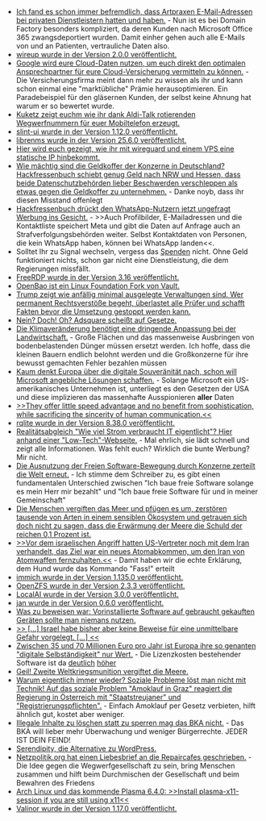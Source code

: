 * [Ich fand es schon immer befremdlich, dass Artpraxen E-Mail-Adressen bei privaten Dienstleistern hatten und haben.](https://www.borncity.com/blog/2025/06/16/domain-factory-rechtliche-probleme-bei-arztpraxen-durch-ms-365/) - Nun ist es bei Domain Factory besonders kompliziert, da deren Kunden nach Microsoft Office 365 zwangsdeportiert wurden. Damit einher gehen auch alle E-Mails von und an Patienten, vertrauliche Daten also.
* [wireup wurde in der Version 2.0.0 veröffentlicht.](https://github.com/maldoinc/wireup/releases/tag/v2.0.0)
* [Google wird eure Cloud-Daten nutzen, um euch direkt den optimalen Ansprechpartner für eure Cloud-Versicherung vermitteln zu können.](https://www.borncity.com/blog/2025/06/16/googles-cloud-risk-protection-program-rpp/) - Die Versicherungsfirma meint dann mehr zu wissen als ihr und kann schon einmal eine "marktübliche" Prämie herausoptimieren. Ein Paradebeispiel für den gläsernen Kunden, der selbst keine Ahnung hat warum er so bewertet wurde.
* [Kuketz zeigt euchm wie ihr dank Aldi-Talk rotierenden Wegwerfnummern für euer Mobiltelefon erzeugt.](https://www.kuketz-blog.de/das-portierungskarussell-wegwerfnummern-teil-3/)
* [slint-ui wurde in der Version 1.12.0 veröffentlicht.](https://github.com/slint-ui/slint/releases/tag/v1.12.0)
* [librenms wurde in der Version 25.6.0 veröffentlicht.](https://github.com/librenms/librenms/releases/tag/25.6.0)
* [Hier wird euch gezeigt, wie ihr mit wireguard und einem VPS eine statische IP hinbekommt.](https://mjg59.dreamwidth.org/72095.html)
* [Wie mächtig sind die Geldkoffer der Konzerne in Deutschland? Hackfressenbuch schiebt genug Geld nach NRW und Hessen, dass beide Datenschutzbehörden lieber Beschwerden verschleppen als etwas gegen die Geldkoffer zu unternehmen.](https://noyb.eu/de/years-inactivity-pay-or-ok-cases-noyb-sues-german-dpas) - Danke noyb, dass ihr diesen Misstand offenlegt
* [Hackfressenbuch drückt den WhatsApp-Nutzern jetzt ungefragt Werbung ins Gesicht.](https://netzpolitik.org/2025/messenger-update-auf-whatsapp-laeuft-kuenftig-personalisierte-werbung/) - >>Auch Profilbilder, E-Mailadressen und die Kontaktliste speichert Meta und gibt die Daten auf Anfrage auch an Strafverfolgungsbehörden weiter. Selbst Kontaktdaten von Personen, die kein WhatsApp haben, können bei WhatsApp landen<<.
* Solltet Ihr zu Signal wechseln, vergess das [Spenden](https://signal.org/donate/) nicht. Ohne Geld funktioniert nichts, schon gar nicht eine Dienstleistung, die dem Regierungen missfällt.
* [FreeRDP wurde in der Version 3.16 veröffentlicht.](https://www.phoronix.com/news/FreeRDP-3.16-Released)
* [OpenBao ist ein Linux Foundation Fork von Vault.](https://openbao.org/)
* [Trump zeigt wie anfällig minimal ausgelegte Verwaltungen sind. Wer permanent Rechtsverstöße begeht, überlastet alle Prüfer und schafft Fakten bevor die Umsetzung gestoppt werden kann.](https://netzpolitik.org/2025/us-verfassungsrechtler-anthony-kreis-trump-setzt-auf-strategisches-chaos/)
* [Nein? Doch! Oh? Adsquare scheißt auf Gesetze.](https://netzpolitik.org/2025/nach-unserer-berichterstattung-datenschutzbehoerde-findet-verstoesse-bei-berliner-werbefirma/)
* [Die Klimaveränderung benötigt eine dringende Anpassung bei der Landwirtschaft.](https://www.deutschlandfunk.de/klimaanpassung-klimawandel-auswirkungen-klimaschutz-massnahmen-100.html) - Große Flächen und das massenweise Ausbringen von bodenbelastenden Dünger müssen ersetzt werden. Ich hoffe, dass die kleinen Bauern endlich belohnt werden und die Großkonzerne für ihre bewusst gemachten Fehler bezahlen müssen
* [Kaum denkt Europa über die digitale Souveränität nach, schon will Microsoft angebliche Lösungen schaffen.](https://www.borncity.com/blog/2025/06/17/microsofts-souveraene-cloud-angekuendigt-weisse-salbe/) - Solange Microsoft ein US-amerikanisches Unternehmen ist, unterliegt es den Gesetzen der USA und diese implizieren das massenhafte Ausspionieren **aller** Daten
* [>>They offer little speed advantage and no benefit from sophistication, while sacrificing the sincerity of human communication.<<](https://www.schneier.com/blog/archives/2025/06/where-ai-provides-value.html)
* [rqlite wurde in der Version 8.38.0 veröffentlicht.](https://github.com/rqlite/rqlite/releases/tag/v8.38.0)
* [Realitätsabgleich "Wie viel Strom verbraucht IT eigentlicht"? Hier anhand einer "Low-Tech"-Webseite.](https://solar.lowtechmagazine.com/about/the-solar-website) - Mal ehrlich, sie lädt schnell und zeigt alle Informationen. Was fehlt euch? Wirklich die bunte Werbung? Mir nicht.
* [Die Ausnutzung der Freien Software-Bewegung durch Konzerne zerteilt die Welt erneut.](https://utcc.utoronto.ca/~cks/space/blog/tech/OpenSourceTwoWorlds) - Ich stimme dem Schreiber zu, es gibt einen fundamentalen Unterschied zwischen "Ich baue freie Software solange es mein Herr mir bezahlt" und "Ich baue freie Software für und in meiner Gemeinschaft"
* [Die Menschen vergiften das Meer und pfügen es um, zerstören tausende von Arten in einem sensiblen Ökosystem und getrauen sich doch nicht zu sagen, dass die Erwärmung der Meere die Schuld der reichen 0,1 Prozent ist.](https://www.deutschlandfunk.de/erwaermung-der-meere-ursachen-folgen-100.html)
* [>>Vor dem israelischen Angriff hatten US-Vertreter noch mit dem Iran verhandelt, das Ziel war ein neues Atomabkommen, um den Iran von Atomwaffen fernzuhalten.<<](https://www.deutschlandfunk.de/usa-iran-israel-krieg-geopolitik-interessen-100.html) - Damit haben wir die echte Erklärung, dem Hund wurde das Kommando "Fass!" erteilt
* [immich wurde in der Version 1.135.0 veröffentlicht.](https://github.com/immich-app/immich/releases/tag/v1.135.0)
* [OpenZFS wurde in der Version 2.3.3 veröffentlicht.](https://github.com/openzfs/zfs/releases/tag/zfs-2.3.3)
* [LocalAI wurde in der Version 3.0.0 veröffentlicht.](https://github.com/mudler/LocalAI/releases/tag/v3.0.0)
* [jan wurde in der Version 0.6.0 veröffentlicht.](https://github.com/menloresearch/jan/releases/tag/v0.6.0)
* [Was zu beweisen war: Vorinstallierte Software auf gebraucht gekauften Geräten sollte man niemans nutzen.](https://www.borncity.com/blog/2025/06/20/refurbished-panasonic-toughpads-fz-g1f-auf-ebay-priceholes-mit-synaptics-exe-wurm-infiziert/)
* [>> [...] Israel habe bisher aber keine Beweise für eine unmittelbare Gefahr vorgelegt. [...] <<](https://www.deutschlandfunk.de/israel-iran-atomwaffen-krieg-voelkerrecht-100.html)
* [Zwischen 35 und 70 Millionen Euro pro Jahr ist Europa ihre so genanten "digitale Selbständigkeit" nur Wert.](https://netzpolitik.org/2025/open-internet-stack-the-eu-commissions-vague-plans-for-open-source/) - Die Lizenzkosten bestehender Software ist da [deutlich](https://www.europeansources.info/record/annual-eu-budget-2025/) [höher](https://single-market-economy.ec.europa.eu/publications/digitalisation-and-alignment-common-specifications_en)
* [Geil! Zweite Weltkriegsmunition vergiftet die Meere.](https://www.deutschlandfunk.de/ostsee-nordsee-weltkrieg-tnt-munition-gefahr-100.html)
* [Warum eigentlich immer wieder? Soziale Probleme löst man nicht mit Technik! Auf das soziale Problem "Amoklauf in Graz" reagiert die Regierung in Österreich mit "Staatstreujaner" und "Registrierungspflichten".](https://netzpolitik.org/2025/staatstrojaner-und-registrierungspflicht-was-die-regierung-in-oesterreich-plant/) - Einfach Amoklauf per Gesetz verbieten, hilft ähnlich gut, kostet aber weniger.
* [Illegale Inhalte zu löschen statt zu sperren mag das BKA nicht.](https://netzpolitik.org/2025/csam-ministerien-verruehren-loeschen-statt-sperren-mit-vorratsdatenspeicherung/) - Das BKA will lieber mehr Überwachung und weniger Bürgerrechte. JEDER IST DEIN FEIND!
* [Serendipity, die Alternative zu WordPress.](https://www.onli-blogging.de/2534/Blogsysteme-jenseits-von-WordPress-Serendipity.html)
* [Netzpolitik.org hat einen Liebesbrief an die Repaircafes geschrieben.](https://netzpolitik.org/2025/repaircafes-das-ist-doch-noch-gut/) - Die Idee gegen die Wegwerfgesellschaft zu sein, bring Menschen zusammen und hilft beim Durchmischen der Gesellschaft und beim Bewahren des Friedens
* [Arch Linux und das kommende Plasma 6.4.0: >>Install plasma-x11-session if you are still using x11<<](https://archlinux.org/news/plasma-640-will-need-manual-intervention-if-you-are-on-x11/)
* [Valinor wurde in der Version 1.17.0 veröffentlicht.](https://github.com/CuyZ/Valinor/releases/tag/1.17.0)
